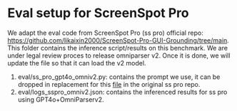 # Eval setup for ScreenSpot Pro
We adapt the eval code from ScreenSpot Pro (ss pro) official repo: https://github.com/likaixin2000/ScreenSpot-Pro-GUI-Grounding/tree/main. This folder contains the inference script/results on this benchmark. We are under legal review proces to release omniparser v2. Once it is done, we will update the file so that it can load the v2 model. 
1. eval/ss_pro_gpt4o_omniv2.py: contains the prompt we use, it can be dropped in replacement for this [file](https://github.com/likaixin2000/ScreenSpot-Pro-GUI-Grounding/blob/main/models/gpt4x.py) in the original ss pro repo.
2. eval/logs_sspro_omniv2.json: contains the inferenced results for ss pro using GPT4o+OmniParserv2. 
